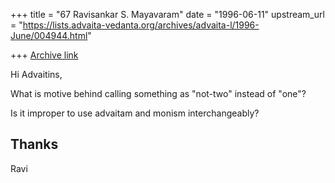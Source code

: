 +++
title = "67 Ravisankar S. Mayavaram"
date = "1996-06-11"
upstream_url = "https://lists.advaita-vedanta.org/archives/advaita-l/1996-June/004944.html"

+++
[Archive link](https://lists.advaita-vedanta.org/archives/advaita-l/1996-June/004944.html)

Hi Advaitins,

What is motive behind calling something as "not-two" instead of "one"?

Is it improper to use advaitam and monism interchangeably?

Thanks
--
Ravi

